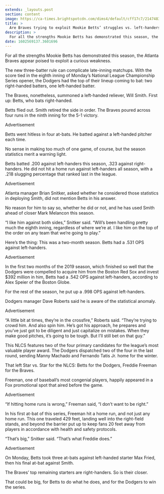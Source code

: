 ```yaml
--- 
extends: _layouts.post 
section: content 
image: https://ca-times.brightspotcdn.com/dims4/default/cff17c7/2147483647/strip/true/crop/2081x1092+0+47/resize/1200x630!/quality/90/?url=https%3A%2F%2Fcalifornia-times-brightspot.s3.amazonaws.com%2F83%2Fa7%2F16f23cdc46baa3707b481441eac2%2Fla-photos-1staff-630621-sp-dodgers-39-rcg.JPG 
title: > 
  Are Braves trying to exploit Mookie Betts’ struggles vs. left-handers? 
description: > 
  For all the strengths Mookie Betts has demonstrated this season, the Atlanta Braves appear poised to exploit a curious weakness.AdvertisementAtlanta manager Brian Snitker, asked whether he considered those statistics in deploying Smith, did not mention Betts in his answer.That left Star vs. Star for the NLCS: Betts for the Dodgers, Freddie Freeman for the Braves.“That’s what Freddie does.”AdvertisementOn Monday, Betts took three at-bats against left-handed starter Max Fried, then his final at-bat against Smith.That could be big, for Betts to do what he does, and for the Dodgers to win the series. 
date: 1602569137.3601696 
--- 
```

For all the strengths Mookie Betts has demonstrated this season, the Atlanta Braves appear poised to exploit a curious weakness.

The new three-batter rule can complicate late-inning matchups. With the score tied in the eighth inning of Monday’s National League Championship Series opener, the Dodgers had the top of their lineup coming to bat: two right-handed batters, one left-handed batter.

The Braves, nonetheless, summoned a left-handed reliever, Will Smith. First up: Betts, who bats right-handed.

Betts flied out. Smith retired the side in order. The Braves poured across four runs in the ninth inning for the 5-1 victory.

Advertisement

Betts went hitless in four at-bats. He batted against a left-handed pitcher each time.

No sense in making too much of one game, of course, but the season statistics merit a warning light.

Betts batted .200 against left-handers this season, .323 against right-handers. He did not hit a home run against left-handers all season, with a .218 slugging percentage that ranked last in the league.

Advertisement

Atlanta manager Brian Snitker, asked whether he considered those statistics in deploying Smith, did not mention Betts in his answer.

No reason for him to say so, whether he did or not, and he has used Smith ahead of closer Mark Melancon this season.

“I like him against both sides,” Snitker said. “Will’s been handling pretty much the eighth inning, regardless of where we’re at. I like him on the top of the order on any team that we’re going to play.”

Here’s the thing: This was a two-month season. Betts had a .531 OPS against left-handers.

Advertisement

In the first two months of the 2019 season, which finished so well that the Dodgers were compelled to acquire him from the Boston Red Sox and invest $392 million in him, Betts had a .542 OPS against left-handers, according to Alex Speier of the Boston Globe.

For the rest of the season, he put up a .998 OPS against left-handers.

Dodgers manager Dave Roberts said he is aware of the statistical anomaly.

Advertisement

“A little bit at times, they’re in the crossfire,” Roberts said. “They’re trying to crowd him. And also spin him. He’s got his approach, he prepares and you’ve just got to be diligent and just capitalize on mistakes. When they make good pitches, it’s going to be tough. But I’ll still bet on that guy.”

This NLCS features two of the four primary candidates for the league’s most valuable player award. The Dodgers dispatched two of the four in the last round, sending Manny Machado and Fernando Tatis Jr. home for the winter.

That left Star vs. Star for the NLCS: Betts for the Dodgers, Freddie Freeman for the Braves.

Freeman, one of baseball’s most congenial players, happily appeared in a Fox promotional spot that aired before the game.

Advertisement

“If hitting home runs is wrong,” Freeman said, “I don’t want to be right.”

In his first at-bat of this series, Freeman hit a home run, and not just any home run. This one traveled 429 feet, landing well into the right-field stands, and beyond the barrier put up to keep fans 20 feet away from players in accordance with health and safety protocols.

“That’s big,” Snitker said. “That’s what Freddie does.”

Advertisement

On Monday, Betts took three at-bats against left-handed starter Max Fried, then his final at-bat against Smith.

The Braves’ top remaining starters are right-handers. So is their closer.

That could be big, for Betts to do what he does, and for the Dodgers to win the series.